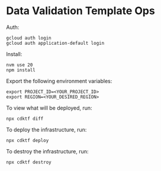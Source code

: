 # Data Validation Template Ops

Auth:

```shell
gcloud auth login
gcloud auth application-default login
```

Install:

```shell
nvm use 20
npm install
```

Export the following environment variables:

```shell
export PROJECT_ID=<YOUR_PROJECT_ID>
export REGION=<YOUR_DESIRED_REGION>
```

To view what will be deployed, run:

```shell
npx cdktf diff
```

To deploy the infrastructure, run:

```shell
npx cdktf deploy
```

To destroy the infrastructure, run:

```shell
npx cdktf destroy
```
